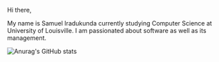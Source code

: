 Hi there, 

My name is Samuel Iradukunda currently studying Computer Science at University of Louisville. I am passionated about software as well as its management. 

![Anurag's GitHub stats](https://github-readme-stats.vercel.app/api?username=iradukundas&show_icons=true&theme=gruvbox)
